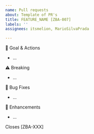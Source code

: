 ```yaml
---
name: Pull requests
about: Template of PR's
title: FEATURE_NAME [ZBA-007]
labels: ''
assignees: itsmelion, MarioSilvaPrada

---
```


🎯 Goal & Actions
- ...

⚠️ Breaking
- ...

🐛 Bug Fixes
- ...

💅 Enhancements
- ...

Closes [ZBA-XXX]
